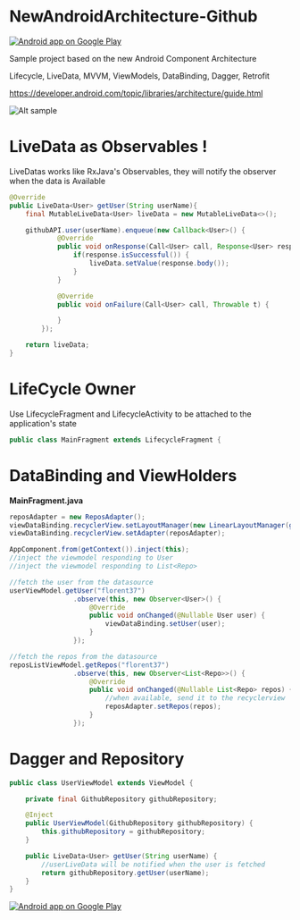 # NewAndroidArchitecture-Github

<a href="https://play.google.com/store/apps/details?id=com.github.florent37.florent.champigny">
  <img alt="Android app on Google Play" src="https://developer.android.com/images/brand/en_app_rgb_wo_45.png" />
</a>

Sample project based on the new Android Component Architecture 

Lifecycle, LiveData, MVVM, ViewModels, DataBinding, Dagger, Retrofit

https://developer.android.com/topic/libraries/architecture/guide.html

![Alt sample](https://raw.githubusercontent.com/florent37/NewAndroidArchitecture-Github/master/media/screen_small.png)

# LiveData as Observables !

LiveDatas works like RxJava's Observables,
they will notify the observer when the data is Available

```java
@Override
public LiveData<User> getUser(String userName){
    final MutableLiveData<User> liveData = new MutableLiveData<>();

    githubAPI.user(userName).enqueue(new Callback<User>() {
            @Override
            public void onResponse(Call<User> call, Response<User> response) {
                if(response.isSuccessful()) {
                    liveData.setValue(response.body());
                }
            }

            @Override
            public void onFailure(Call<User> call, Throwable t) {

            }
        });

    return liveData;
}
```

# LifeCycle Owner

Use LifecycleFragment and LifecycleActivity to be attached to the application's state

```java
public class MainFragment extends LifecycleFragment {
```

# DataBinding and ViewHolders

<b>MainFragment.java</b>
```java
reposAdapter = new ReposAdapter();
viewDataBinding.recyclerView.setLayoutManager(new LinearLayoutManager(getContext()));
viewDataBinding.recyclerView.setAdapter(reposAdapter);

AppComponent.from(getContext()).inject(this);
//inject the viewmodel responding to User
//inject the viewmodel responding to List<Repo>

//fetch the user from the datasource
userViewModel.getUser("florent37")
                .observe(this, new Observer<User>() {
                    @Override
                    public void onChanged(@Nullable User user) {
                        viewDataBinding.setUser(user);
                    }
                });

//fetch the repos from the datasource
reposListViewModel.getRepos("florent37")
                .observe(this, new Observer<List<Repo>>() {
                    @Override
                    public void onChanged(@Nullable List<Repo> repos) {
                        //when available, send it to the recyclerview
                        reposAdapter.setRepos(repos);
                    }
                });
```

# Dagger and Repository

```java
public class UserViewModel extends ViewModel {

    private final GithubRepository githubRepository;

    @Inject
    public UserViewModel(GithubRepository githubRepository) {
        this.githubRepository = githubRepository;
    }

    public LiveData<User> getUser(String userName) {
        //userLiveData will be notified when the user is fetched
        return githubRepository.getUser(userName);
    }
}
```

<a href="https://play.google.com/store/apps/details?id=com.github.florent37.florent.champigny">
  <img alt="Android app on Google Play" src="https://developer.android.com/images/brand/en_app_rgb_wo_45.png" />
</a>
